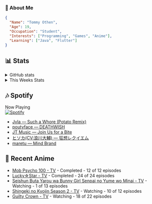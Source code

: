### 👋 About Me
```json
{
  "Name": "Tommy Othen",
  "Age": 19,
  "Occupation": "Student",
  "Interests": ["Programming", "Games", "Anime"],
  "Learning": ["Java", "Flutter"]
}
```

## 📊 Stats
<details>
  <summary>GitHub stats</summary>
  <a href="https://github.com/anuraghazra/github-readme-stats">
    <img src="https://github-readme-stats.vercel.app/api?username=DaSushiAsian&show_icons=true&count_private=true&hide=prs,issues">
  </a>
</details>

<details>
  <summary>This Weeks Stats</summary>
  <a href="https://github.com/anuraghazra/github-readme-stats">
    <img src="https://github-readme-stats.vercel.app/api/wakatime?username=DaSushiAsian&cache_seconds=1800&custom_title=Top Languages">
  </a>
</details>

## 🎶 Spotify
Now Playing\
[![Spotify](https://novatorem-dasushiasian.vercel.app/api/spotify)](https://open.spotify.com/user/g90805640970)
<!-- LASTFM:START -->
* [Jvla — Such a Whore (Potato Remix)](https://www.last.fm/music/Jvla/_/Such+a+Whore+(Potato+Remix))
* [poutyface — DEATHWISH](https://www.last.fm/music/poutyface/_/DEATHWISH)
* [JT Music — Join Us for a Bite](https://www.last.fm/music/JT+Music/_/Join+Us+for+a+Bite)
* [ヒソカ(CV:浪川大輔) — 狂想レクイエム](https://www.last.fm/music/%E3%83%92%E3%82%BD%E3%82%AB(CV:%E6%B5%AA%E5%B7%9D%E5%A4%A7%E8%BC%94)/_/%E7%8B%82%E6%83%B3%E3%83%AC%E3%82%AF%E3%82%A4%E3%82%A8%E3%83%A0)
* [maretu — Mind Brand](https://www.last.fm/music/maretu/_/Mind+Brand)<!-- LASTFM:END -->

## 🗻 Recent Anime
<!-- ANIME-LIST:START -->
* [Mob Psycho 100 - TV](https://myanimelist.net/anime/32182/Mob_Psycho_100) - Completed - 12 of 12 episodes
* [Lucky☆Star - TV](https://myanimelist.net/anime/1887/Lucky☆Star) - Completed - 24 of 24 episodes
* [Seishun Buta Yarou wa Bunny Girl Senpai no Yume wo Minai - TV](https://myanimelist.net/anime/37450/Seishun_Buta_Yarou_wa_Bunny_Girl_Senpai_no_Yume_wo_Minai) - Watching - 1 of 13 episodes
* [Shingeki no Kyojin Season 2 - TV](https://myanimelist.net/anime/25777/Shingeki_no_Kyojin_Season_2) - Watching - 10 of 12 episodes
* [Guilty Crown - TV](https://myanimelist.net/anime/10793/Guilty_Crown) - Watching - 18 of 22 episodes<!-- ANIME-LIST:END -->